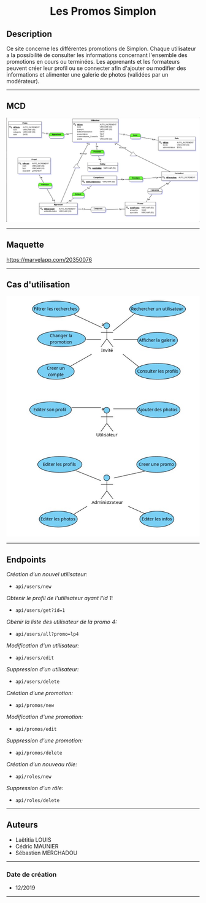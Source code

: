 # <p align='center'>__Les Promos Simplon__</p>

## __Description__

Ce site concerne les différentes promotions de Simplon. Chaque utilisateur a la possibilité de consulter les informations concernant l'ensemble des promotions en cours ou terminées. Les apprenants et les formateurs peuvent créer leur profil ou se connecter afin d'ajouter ou modifier des informations et alimenter une galerie de photos (validées par un modérateur).

---

## __MCD__

![Image_MCD](docs/mcd.jpg)

---

## __Maquette__

https://marvelapp.com/20350076

---

## __Cas d'utilisation__

![Image_useCases](docs/use_cases.jpeg)

---

## __Endpoints__


_Création d'un nouvel utilisateur:_
 - ```api/users/new```

_Obtenir le profil de l'utilisateur ayant l'id 1:_
 - ```api/users/get?id=1```

_Obenir la liste des utilisateur de la promo 4:_
 - ```api/users/all?promo=lp4```

_Modification d'un utilisateur:_
 - ```api/users/edit```

_Suppression d'un utilisateur:_
- ```api/users/delete```

_Création d'une promotion:_
- ```api/promos/new```

_Modification d'une promotion:_
- ```api/promos/edit```

_Suppression d'une promotion:_
- ```api/promos/delete```

_Création d'un nouveau rôle:_
- ```api/roles/new```

_Suppression d'un rôle:_
 - ```api/roles/delete```

---

## __Auteurs__ 

- Laëtitia LOUIS
- Cédric MAUNIER
- Sébastien MERCHADOU

---

### __Date de création__

- 12/2019

---






